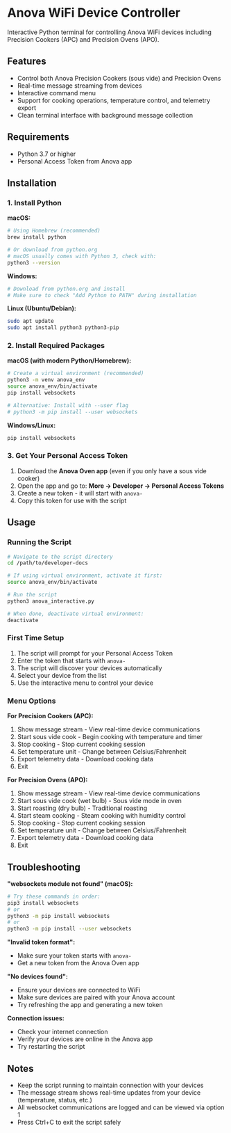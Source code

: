 # Anova WiFi Device Controller

Interactive Python terminal for controlling Anova WiFi devices including Precision Cookers (APC) and Precision Ovens (APO).

## Features

- Control both Anova Precision Cookers (sous vide) and Precision Ovens
- Real-time message streaming from devices
- Interactive command menu
- Support for cooking operations, temperature control, and telemetry export
- Clean terminal interface with background message collection

## Requirements

- Python 3.7 or higher
- Personal Access Token from Anova app

## Installation

### 1. Install Python

**macOS:**
```bash
# Using Homebrew (recommended)
brew install python

# Or download from python.org
# macOS usually comes with Python 3, check with:
python3 --version
```

**Windows:**
```bash
# Download from python.org and install
# Make sure to check "Add Python to PATH" during installation
```

**Linux (Ubuntu/Debian):**
```bash
sudo apt update
sudo apt install python3 python3-pip
```

### 2. Install Required Packages

**macOS (with modern Python/Homebrew):**
```bash
# Create a virtual environment (recommended)
python3 -m venv anova_env
source anova_env/bin/activate
pip install websockets

# Alternative: Install with --user flag
# python3 -m pip install --user websockets
```

**Windows/Linux:**
```bash
pip install websockets
```

### 3. Get Your Personal Access Token

1. Download the **Anova Oven app** (even if you only have a sous vide cooker)
2. Open the app and go to: **More → Developer → Personal Access Tokens**
3. Create a new token - it will start with `anova-`
4. Copy this token for use with the script

## Usage

### Running the Script

```bash
# Navigate to the script directory
cd /path/to/developer-docs

# If using virtual environment, activate it first:
source anova_env/bin/activate

# Run the script
python3 anova_interactive.py

# When done, deactivate virtual environment:
deactivate
```

### First Time Setup

1. The script will prompt for your Personal Access Token
2. Enter the token that starts with `anova-`
3. The script will discover your devices automatically
4. Select your device from the list
5. Use the interactive menu to control your device

### Menu Options

**For Precision Cookers (APC):**
1. Show message stream - View real-time device communications
2. Start sous vide cook - Begin cooking with temperature and timer
3. Stop cooking - Stop current cooking session
4. Set temperature unit - Change between Celsius/Fahrenheit
5. Export telemetry data - Download cooking data
0. Exit

**For Precision Ovens (APO):**
1. Show message stream - View real-time device communications
2. Start sous vide cook (wet bulb) - Sous vide mode in oven
3. Start roasting (dry bulb) - Traditional roasting
4. Start steam cooking - Steam cooking with humidity control
5. Stop cooking - Stop current cooking session
6. Set temperature unit - Change between Celsius/Fahrenheit
7. Export telemetry data - Download cooking data
0. Exit

## Troubleshooting

**"websockets module not found" (macOS):**
```bash
# Try these commands in order:
pip3 install websockets
# or
python3 -m pip install websockets
# or
python3 -m pip install --user websockets
```

**"Invalid token format":**
- Make sure your token starts with `anova-`
- Get a new token from the Anova Oven app

**"No devices found":**
- Ensure your devices are connected to WiFi
- Make sure devices are paired with your Anova account
- Try refreshing the app and generating a new token

**Connection issues:**
- Check your internet connection
- Verify your devices are online in the Anova app
- Try restarting the script

## Notes

- Keep the script running to maintain connection with your devices
- The message stream shows real-time updates from your device (temperature, status, etc.)
- All websocket communications are logged and can be viewed via option 1
- Press Ctrl+C to exit the script safely